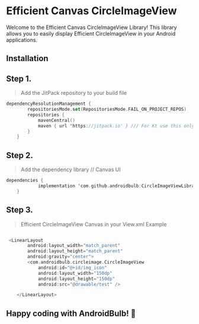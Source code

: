 # Efficient Canvas CircleImageView


Welcome to the Efficient Canvas CircleImageView Library! This library allows you to easily display Efficient CircleImageView in your Android applications.

## Installation

## Step 1.
>Add the JitPack repository to your build file

```kotlin
dependencyResolutionManagement {
		repositoriesMode.set(RepositoriesMode.FAIL_ON_PROJECT_REPOS)
		repositories {
			mavenCentral()
			maven { url 'https://jitpack.io' } /// For Kt use this only  maven("https://jitpack.io")
		}
	}
```

## Step 2.
>Add the dependency library // Canvas UI

```kotlin
dependencies {
	        implementation 'com.github.androidbulb:CircleImageViewLibrary:1.0'
	}
```

## Step 3.
>Efficient CircleImageView Canvas in your View.xml Example

```kotlin

 <LinearLayout
        android:layout_width="match_parent"
        android:layout_height="match_parent"
        android:gravity="center">
        <com.androidbulb.circleimage.CircleImageView
            android:id="@+id/img_icon"
            android:layout_width="150dp"
            android:layout_height="150dp"
            android:src="@drawable/test" />

    </LinearLayout>

```

## Happy coding with AndroidBulb! 🎉
